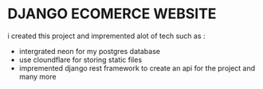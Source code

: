 # DJANGO ECOMERCE WEBSITE 

i created this project and impremented alot of tech such as :
- intergrated neon for my postgres database
- use cloundflare for storing static files 
- impremented django rest framework to create an api for the project 
and many more 
